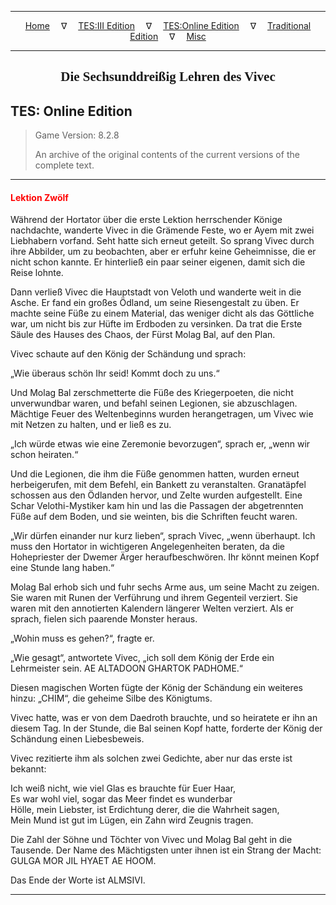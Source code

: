 
---

<!-- Jekyll Page Links -->

<center>
<a href="../../../../index.html">Home</a>
&emsp;&nabla;&emsp;
<a href="../../../index-tes3.html">TES:III Edition</a>
&emsp;&nabla;&emsp;
<a href="../../../index-teso.html">TES:Online Edition</a>
&emsp;&nabla;&emsp;
<a href="../../../index-traditional.html">Traditional Edition</a>
&emsp;&nabla;&emsp;
<a href="../../../index-misc.html">Misc</a>
</center>

<!-- Markdown Body Below: -->

---

<center>
<h2><span style="font-family:Georgia">Die Sechsunddreißig Lehren des Vivec</span></h2>
</center>

## TES: Online Edition

> Game Version: 8.2.8
>
> An archive of the original contents of the current versions of the complete text.

---

#### <span style="color:red">Lektion Zwölf</span>

Während der Hortator über die erste Lektion herrschender Könige nachdachte, wanderte Vivec in die Grämende Feste, wo er Ayem mit zwei Liebhabern vorfand. Seht hatte sich erneut geteilt. So sprang Vivec durch ihre Abbilder, um zu beobachten, aber er erfuhr keine Geheimnisse, die er nicht schon kannte. Er hinterließ ein paar seiner eigenen, damit sich die Reise lohnte.

Dann verließ Vivec die Hauptstadt von Veloth und wanderte weit in die Asche. Er fand ein großes Ödland, um seine Riesengestalt zu üben. Er machte seine Füße zu einem Material, das weniger dicht als das Göttliche war, um nicht bis zur Hüfte im Erdboden zu versinken. Da trat die Erste Säule des Hauses des Chaos, der Fürst Molag Bal, auf den Plan.

Vivec schaute auf den König der Schändung und sprach:

„Wie überaus schön Ihr seid! Kommt doch zu uns.“

Und Molag Bal zerschmetterte die Füße des Kriegerpoeten, die nicht unverwundbar waren, und befahl seinen Legionen, sie abzuschlagen. Mächtige Feuer des Weltenbeginns wurden herangetragen, um Vivec wie mit Netzen zu halten, und er ließ es zu.

„Ich würde etwas wie eine Zeremonie bevorzugen“, sprach er, „wenn wir schon heiraten.“

Und die Legionen, die ihm die Füße genommen hatten, wurden erneut herbeigerufen, mit dem Befehl, ein Bankett zu veranstalten. Granatäpfel schossen aus den Ödlanden hervor, und Zelte wurden aufgestellt. Eine Schar Velothi-Mystiker kam hin und las die Passagen der abgetrennten Füße auf dem Boden, und sie weinten, bis die Schriften feucht waren.

„Wir dürfen einander nur kurz lieben“, sprach Vivec, „wenn überhaupt. Ich muss den Hortator in wichtigeren Angelegenheiten beraten, da die Hohepriester der Dwemer Ärger heraufbeschwören. Ihr könnt meinen Kopf eine Stunde lang haben.“

Molag Bal erhob sich und fuhr sechs Arme aus, um seine Macht zu zeigen. Sie waren mit Runen der Verführung und ihrem Gegenteil verziert. Sie waren mit den annotierten Kalendern längerer Welten verziert. Als er sprach, fielen sich paarende Monster heraus.

„Wohin muss es gehen?“, fragte er.

„Wie gesagt“, antwortete Vivec, „ich soll dem König der Erde ein Lehrmeister sein. AE ALTADOON GHARTOK PADHOME.“

Diesen magischen Worten fügte der König der Schändung ein weiteres hinzu: „CHIM“, die geheime Silbe des Königtums.

Vivec hatte, was er von dem Daedroth brauchte, und so heiratete er ihn an diesem Tag. In der Stunde, die Bal seinen Kopf hatte, forderte der König der Schändung einen Liebesbeweis.

Vivec rezitierte ihm als solchen zwei Gedichte, aber nur das erste ist bekannt:

Ich weiß nicht, wie viel Glas es brauchte für Euer Haar,\
Es war wohl viel, sogar das Meer findet es wunderbar\
Hölle, mein Liebster, ist Erdichtung derer, die die Wahrheit sagen,\
Mein Mund ist gut im Lügen, ein Zahn wird Zeugnis tragen.

Die Zahl der Söhne und Töchter von Vivec und Molag Bal geht in die Tausende. Der Name des Mächtigsten unter ihnen ist ein Strang der Macht: GULGA MOR JIL HYAET AE HOOM.

Das Ende der Worte ist ALMSIVI.

---
